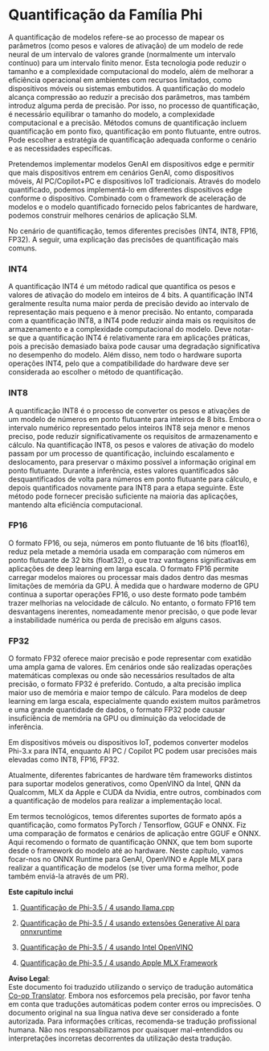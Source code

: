 <!--
CO_OP_TRANSLATOR_METADATA:
{
  "original_hash": "d658062de70b131ef4c0bff69b5fc70e",
  "translation_date": "2025-07-16T21:45:36+00:00",
  "source_file": "md/01.Introduction/04/QuantifyingPhi.md",
  "language_code": "pt"
}
-->
# **Quantificação da Família Phi**

A quantificação de modelos refere-se ao processo de mapear os parâmetros (como pesos e valores de ativação) de um modelo de rede neural de um intervalo de valores grande (normalmente um intervalo contínuo) para um intervalo finito menor. Esta tecnologia pode reduzir o tamanho e a complexidade computacional do modelo, além de melhorar a eficiência operacional em ambientes com recursos limitados, como dispositivos móveis ou sistemas embutidos. A quantificação do modelo alcança compressão ao reduzir a precisão dos parâmetros, mas também introduz alguma perda de precisão. Por isso, no processo de quantificação, é necessário equilibrar o tamanho do modelo, a complexidade computacional e a precisão. Métodos comuns de quantificação incluem quantificação em ponto fixo, quantificação em ponto flutuante, entre outros. Pode escolher a estratégia de quantificação adequada conforme o cenário e as necessidades específicas.

Pretendemos implementar modelos GenAI em dispositivos edge e permitir que mais dispositivos entrem em cenários GenAI, como dispositivos móveis, AI PC/Copilot+PC e dispositivos IoT tradicionais. Através do modelo quantificado, podemos implementá-lo em diferentes dispositivos edge conforme o dispositivo. Combinado com o framework de aceleração de modelos e o modelo quantificado fornecido pelos fabricantes de hardware, podemos construir melhores cenários de aplicação SLM.

No cenário de quantificação, temos diferentes precisões (INT4, INT8, FP16, FP32). A seguir, uma explicação das precisões de quantificação mais comuns.

### **INT4**

A quantificação INT4 é um método radical que quantifica os pesos e valores de ativação do modelo em inteiros de 4 bits. A quantificação INT4 geralmente resulta numa maior perda de precisão devido ao intervalo de representação mais pequeno e à menor precisão. No entanto, comparada com a quantificação INT8, a INT4 pode reduzir ainda mais os requisitos de armazenamento e a complexidade computacional do modelo. Deve notar-se que a quantificação INT4 é relativamente rara em aplicações práticas, pois a precisão demasiado baixa pode causar uma degradação significativa no desempenho do modelo. Além disso, nem todo o hardware suporta operações INT4, pelo que a compatibilidade do hardware deve ser considerada ao escolher o método de quantificação.

### **INT8**

A quantificação INT8 é o processo de converter os pesos e ativações de um modelo de números em ponto flutuante para inteiros de 8 bits. Embora o intervalo numérico representado pelos inteiros INT8 seja menor e menos preciso, pode reduzir significativamente os requisitos de armazenamento e cálculo. Na quantificação INT8, os pesos e valores de ativação do modelo passam por um processo de quantificação, incluindo escalamento e deslocamento, para preservar o máximo possível a informação original em ponto flutuante. Durante a inferência, estes valores quantificados são desquantificados de volta para números em ponto flutuante para cálculo, e depois quantificados novamente para INT8 para a etapa seguinte. Este método pode fornecer precisão suficiente na maioria das aplicações, mantendo alta eficiência computacional.

### **FP16**

O formato FP16, ou seja, números em ponto flutuante de 16 bits (float16), reduz pela metade a memória usada em comparação com números em ponto flutuante de 32 bits (float32), o que traz vantagens significativas em aplicações de deep learning em larga escala. O formato FP16 permite carregar modelos maiores ou processar mais dados dentro das mesmas limitações de memória da GPU. À medida que o hardware moderno de GPU continua a suportar operações FP16, o uso deste formato pode também trazer melhorias na velocidade de cálculo. No entanto, o formato FP16 tem desvantagens inerentes, nomeadamente menor precisão, o que pode levar a instabilidade numérica ou perda de precisão em alguns casos.

### **FP32**

O formato FP32 oferece maior precisão e pode representar com exatidão uma ampla gama de valores. Em cenários onde são realizadas operações matemáticas complexas ou onde são necessários resultados de alta precisão, o formato FP32 é preferido. Contudo, a alta precisão implica maior uso de memória e maior tempo de cálculo. Para modelos de deep learning em larga escala, especialmente quando existem muitos parâmetros e uma grande quantidade de dados, o formato FP32 pode causar insuficiência de memória na GPU ou diminuição da velocidade de inferência.

Em dispositivos móveis ou dispositivos IoT, podemos converter modelos Phi-3.x para INT4, enquanto AI PC / Copilot PC podem usar precisões mais elevadas como INT8, FP16, FP32.

Atualmente, diferentes fabricantes de hardware têm frameworks distintos para suportar modelos generativos, como OpenVINO da Intel, QNN da Qualcomm, MLX da Apple e CUDA da Nvidia, entre outros, combinados com a quantificação de modelos para realizar a implementação local.

Em termos tecnológicos, temos diferentes suportes de formato após a quantificação, como formatos PyTorch / Tensorflow, GGUF e ONNX. Fiz uma comparação de formatos e cenários de aplicação entre GGUF e ONNX. Aqui recomendo o formato de quantificação ONNX, que tem bom suporte desde o framework do modelo até ao hardware. Neste capítulo, vamos focar-nos no ONNX Runtime para GenAI, OpenVINO e Apple MLX para realizar a quantificação de modelos (se tiver uma forma melhor, pode também enviá-la através de um PR).

**Este capítulo inclui**

1. [Quantificação de Phi-3.5 / 4 usando llama.cpp](./UsingLlamacppQuantifyingPhi.md)

2. [Quantificação de Phi-3.5 / 4 usando extensões Generative AI para onnxruntime](./UsingORTGenAIQuantifyingPhi.md)

3. [Quantificação de Phi-3.5 / 4 usando Intel OpenVINO](./UsingIntelOpenVINOQuantifyingPhi.md)

4. [Quantificação de Phi-3.5 / 4 usando Apple MLX Framework](./UsingAppleMLXQuantifyingPhi.md)

**Aviso Legal**:  
Este documento foi traduzido utilizando o serviço de tradução automática [Co-op Translator](https://github.com/Azure/co-op-translator). Embora nos esforcemos pela precisão, por favor tenha em conta que traduções automáticas podem conter erros ou imprecisões. O documento original na sua língua nativa deve ser considerado a fonte autorizada. Para informações críticas, recomenda-se tradução profissional humana. Não nos responsabilizamos por quaisquer mal-entendidos ou interpretações incorretas decorrentes da utilização desta tradução.